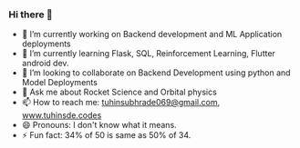 ### Hi there 👋

<!--
**Gituhin/Gituhin** is a ✨ _special_ ✨ repository because its `README.md` (this file) appears on your GitHub profile.
-->

- 🔭 I’m currently working on Backend development and ML Application deployments
- 🌱 I’m currently learning Flask, SQL, Reinforcement Learning, Flutter android dev.
- 👯 I’m looking to collaborate on Backend Development using python and Model Deployments
- 💬 Ask me about Rocket Science and Orbital physics
- 📫 How to reach me: tuhinsubhrade069@gmail.com, www.tuhinsde.codes
- 😄 Pronouns: I don't know what it means.
- ⚡ Fun fact: 34% of 50 is same as 50% of 34.

